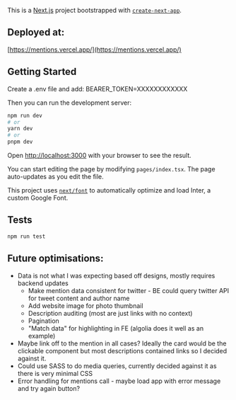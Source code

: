 This is a [Next.js](https://nextjs.org/) project bootstrapped with [`create-next-app`](https://github.com/vercel/next.js/tree/canary/packages/create-next-app).

## Deployed at:

[https://mentions.vercel.app/](https://mentions.vercel.app/)

## Getting Started

Create a .env file and add:
BEARER_TOKEN=XXXXXXXXXXXX

Then you can run the development server:

```bash
npm run dev
# or
yarn dev
# or
pnpm dev
```

Open [http://localhost:3000](http://localhost:3000) with your browser to see the result.

You can start editing the page by modifying `pages/index.tsx`. The page auto-updates as you edit the file.

This project uses [`next/font`](https://nextjs.org/docs/basic-features/font-optimization) to automatically optimize and load Inter, a custom Google Font.

## Tests

```bash
npm run test

```

## Future optimisations:

- Data is not what I was expecting based off designs, mostly requires backend updates
  - Make mention data consistent for twitter - BE could query twitter API for tweet content and author name
  - Add website image for photo thumbnail
  - Description auditing (most are just links with no context)
  - Pagination
  - "Match data" for highlighting in FE (algolia does it well as an example)
- Maybe link off to the mention in all cases? Ideally the card would be the clickable component but most descriptions contained links so I decided against it.
- Could use SASS to do media queries, currently decided against it as there is very minimal CSS
- Error handling for mentions call - maybe load app with error message and try again button?
